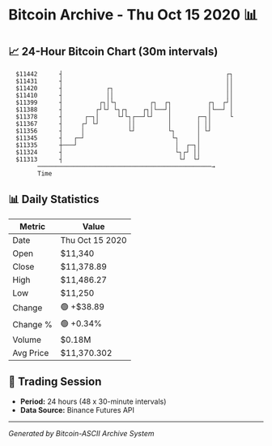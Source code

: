 # Bitcoin Archive - Thu Oct 15 2020 📊

## 📈 24-Hour Bitcoin Chart (30m intervals)

```
  $11442      ┤                                             ┌┐ 
  $11431      ┤                                             ││ 
  $11420      ┤            ┌┐                               ││ 
  $11410      ┤            ││                               ││ 
  $11399      ┤          ┌┐│└┐         ┌┐  ┌┐          ┌┐  ┌┘│ 
  $11388      ┤         ┌┘└┘ └┐┌┐    ┌┐│└──┘│          │└──┘ │ 
  $11378      ┤      ┌─┐│     └┘└┐┌──┘└┘    │       ┌─┐│     └ 
  $11367      ┤     ┌┘ └┘        ││         │       │ ││       
  $11356      ┤     │            └┘         └┐      │ └┘       
  $11345      ┤   ┌─┘                        └┐     │          
  $11335      ┼───┘                           │  ┌─┐│          
  $11324      ┤                               └┐┌┘ ││          
  $11313      ┤                                └┘  └┘          
        ────────────────────────────────────────────────→
        Time
```

## 📊 Daily Statistics

| Metric | Value |
|--------|-------|
| Date | Thu Oct 15 2020 |
| Open | $11,340 |
| Close | $11,378.89 |
| High | $11,486.27 |
| Low | $11,250 |
| Change | 🟢 +$38.89 |
| Change % | 🟢 +0.34% |
| Volume | $0.18M |
| Avg Price | $11,370.302 |

## 📅 Trading Session

- **Period:** 24 hours (48 x 30-minute intervals)
- **Data Source:** Binance Futures API

---
*Generated by Bitcoin-ASCII Archive System*

